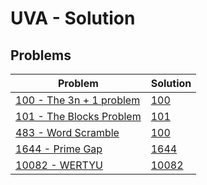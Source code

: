# UVA - Solution
## Problems
| Problem | Solution |
| - | - |
| [100 - The 3n + 1 problem](https://onlinejudge.org/index.php?option=com_onlinejudge&Itemid=8&category=3&page=show_problem&problem=36) | [100](https://github.com/lisansulistiani/UVA/blob/master/C%2B%2B/100.cpp) |
| [101 - The Blocks Problem](https://onlinejudge.org/index.php?option=com_onlinejudge&Itemid=8&category=24&page=show_problem&problem=37) | [101](https://github.com/lisansulistiani/UVA/blob/master/Python/101.cpp) |
| [483 - Word Scramble](https://onlinejudge.org/index.php?option=com_onlinejudge&Itemid=8&category=6&page=show_problem&problem=424) | [100](https://github.com/lisansulistiani/UVA/blob/master/C%2B%2B/483.cpp) |
| [1644 - Prime Gap](https://onlinejudge.org/index.php?option=com_onlinejudge&Itemid=8&category=825&page=show_problem&problem=4519) | [1644](https://github.com/lisansulistiani/UVA/blob/master/C%2B%2B/1644.cpp) |
| [10082 - WERTYU](https://onlinejudge.org/index.php?option=com_onlinejudge&Itemid=8&page=show_problem&problem=1023) | [10082](https://github.com/lisansulistiani/UVA/blob/master/C%2B%2B/10082.cpp) |